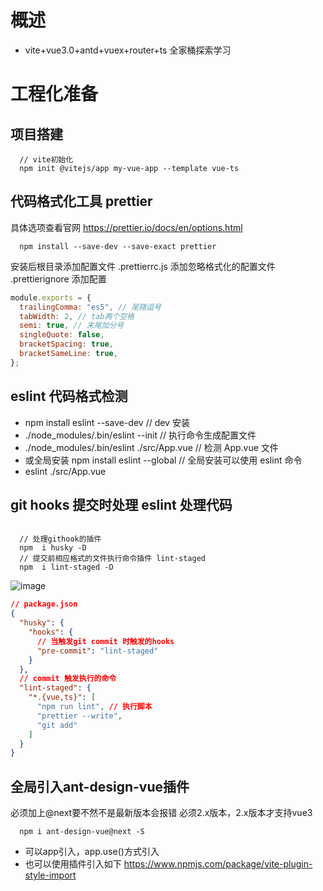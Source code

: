 # 概述

- vite+vue3.0+antd+vuex+router+ts 全家桶探索学习
# 工程化准备
## 项目搭建

```none
  // vite初始化
  npm init @vitejs/app my-vue-app --template vue-ts
```

## 代码格式化工具 prettier

具体选项查看官网
<https://prettier.io/docs/en/options.html>

```CLI
  npm install --save-dev --save-exact prettier
```

安装后根目录添加配置文件 .prettierrc.js
添加忽略格式化的配置文件 .prettierignore
添加配置

```js
module.exports = {
  trailingComma: "es5", // 尾随逗号
  tabWidth: 2, // tab两个空格
  semi: true, // 末尾加分号
  singleQuote: false,
  bracketSpacing: true,
  bracketSameLine: true,
};
```

## eslint 代码格式检测

- npm install eslint --save-dev // dev 安装
- ./node_modules/.bin/eslint --init // 执行命令生成配置文件
- ./node_modules/.bin/eslint ./src/App.vue // 检测 App.vue 文件
- 或全局安装 npm install eslint --global // 全局安装可以使用 eslint 命令
- eslint ./src/App.vue

## git hooks 提交时处理 eslint 处理代码

```none

  // 处理githook的插件
  npm  i husky -D
  // 提交前相应格式的文件执行命令插件 lint-staged
  npm  i lint-staged -D

```
![image](https://user-images.githubusercontent.com/73150571/141251991-0c52f485-e33f-4dd3-9888-57e47ffd5031.png)

```json
// package.json
{
  "husky": {
    "hooks": {
      // 当触发git commit 时触发的hooks
      "pre-commit": "lint-staged"
    }
  },
  // commit 触发执行的命令
  "lint-staged": {
    "*.{vue,ts}": [
      "npm run lint", // 执行脚本
      "prettier --write",
      "git add"
    ]
  }
}
```
## 全局引入ant-design-vue插件
必须加上@next要不然不是最新版本会报错
必须2.x版本，2.x版本才支持vue3
```
  npm i ant-design-vue@next -S
```
- 可以app引入，app.use()方式引入
- 也可以使用插件引入如下
https://www.npmjs.com/package/vite-plugin-style-import